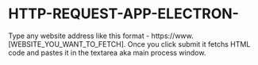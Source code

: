 # HTTP-REQUEST-APP-ELECTRON-
Type any website address like this format - https://www.[WEBSITE_YOU_WANT_TO_FETCH]. Once you click submit it fetchs HTML code and pastes it in the textarea aka main process window.
